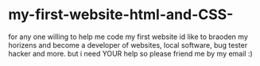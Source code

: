 # my-first-website-html-and-CSS-
for any one willing to help me code my first website id like to braoden my horizens and become a developer of websites, local software, bug tester hacker and more. but i need YOUR help so please friend me by my email :)
